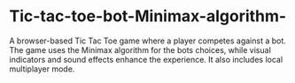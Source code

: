 # Tic-tac-toe-bot-Minimax-algorithm-
A browser-based Tic Tac Toe game where a player competes against a bot. The game uses the Minimax algorithm for the bots choices, while visual indicators and sound effects enhance the experience. It also includes local multiplayer mode. 
